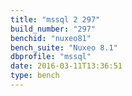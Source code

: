 ```yaml
---
title: "mssql 2 297"
build_number: "297"
benchid: "nuxeo81"
bench_suite: "Nuxeo 8.1"
dbprofile: "mssql"
date: 2016-03-11T13:36:51
type: bench
---
```

